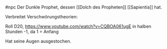 #npc 
Der Dunkle Prophet, dessen [[Dolch des Propheten]] [[Sapientia]] hat.

Verbreitet Verschwörungstheorien:

Roll D20, https://www.youtube.com/watch?v=CQBOA061ugE in halben Stunden -1, da 1 = Anfang

Hat seine Augen ausgestochen.